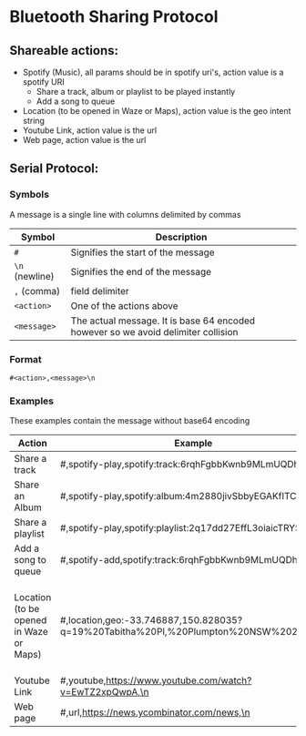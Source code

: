 # Bluetooth Sharing Protocol

## Shareable actions:
- Spotify (Music), all params should be in spotify uri's, action value is a spotify URI
  - Share a track, album or playlist to be played instantly
  - Add a song to queue 
- Location (to be opened in Waze or Maps), action value is the geo intent string
- Youtube Link, action value is the url
- Web page, action value is the url

## Serial Protocol:
### Symbols

A message is a single line with columns delimited by commas

|Symbol|Description|
---|---
|`#`|Signifies the start of the message|
|`\n` (newline)|Signifies the end of the message|
|`,` (comma)|field delimiter|
|`<action>`|One of the actions above|
|`<message>`|The actual message. It is base 64 encoded however so we avoid delimiter collision|

### Format 
`#<action>,<message>\n`

### Examples
These examples contain the message without base64 encoding

|Action|Example|Description|
---|---|---
|Share a track|#,spotify-play,spotify:track:6rqhFgbbKwnb9MLmUQDhG6,\n|
|Share an Album|#,spotify-play,spotify:album:4m2880jivSbbyEGAKfITCa,\n|
|Share a playlist|#,spotify-play,spotify:playlist:2q17dd27EffL3oiaicTRYS,\n|
|Add a song to queue|#,spotify-add,spotify:track:6rqhFgbbKwnb9MLmUQDhG6,\n|
|Location (to be opened in Waze or Maps)|#,location,geo:-33.746887,150.828035?q=19%20Tabitha%20Pl,%20Plumpton%20NSW%202761,\n| The q parameter is a friendly name for the location and must be URI encoded
|Youtube Link|#,youtube,https://www.youtube.com/watch?v=EwTZ2xpQwpA,\n|
|Web page|#,url,https://news.ycombinator.com/news,\n|
